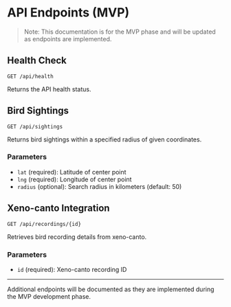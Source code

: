 # API Endpoints (MVP)

> Note: This documentation is for the MVP phase and will be updated as endpoints are implemented.

## Health Check

```
GET /api/health
```

Returns the API health status.

## Bird Sightings

```
GET /api/sightings
```

Returns bird sightings within a specified radius of given coordinates.

### Parameters

- `lat` (required): Latitude of center point
- `lng` (required): Longitude of center point
- `radius` (optional): Search radius in kilometers (default: 50)

## Xeno-canto Integration

```
GET /api/recordings/{id}
```

Retrieves bird recording details from xeno-canto.

### Parameters

- `id` (required): Xeno-canto recording ID

---

Additional endpoints will be documented as they are implemented during the MVP development phase.
